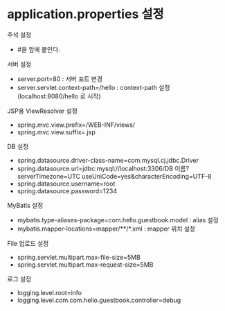 # application.properties 설정

주석 설정

- #을 앞에 붙인다.

서버 설정

- server.port=80 : 서버 포트 변경
- server.servlet.context-path=/hello : context-path 설정 (localhost:8080/hello 로 시작)

JSP용 ViewResolver 설정

- spring.mvc.view.prefix=/WEB-INF/views/
- spring.mvc.view.suffix=.jsp

DB 설정

- spring.datasource.driver-class-name=com.mysql.cj.jdbc.Driver
- spring.datasource.url=jdbc:mysql://localhost:3306/DB 이름?serverTimezone=UTC useUniCode=yes&characterEncoding=UTF-8
- spring.datasource.username=root
- spring.datasource.password=1234

MyBatis 설정

- mybatis.type-aliases-package=com.hello.guestbook.model : alias 설정
- mybatis.mapper-locations=mapper/\*\*\/\*.xml : mapper 위치 설정

File 업로드 설정

- spring.servlet.multipart.max-file-size=5MB
- spring.servlet.multipart.max-request-size=5MB

로그 설정

- logging.level.root=info
- logging.level.com.com.hello.guestbook.controller=debug
